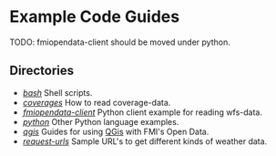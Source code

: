 # Example Code Guides

TODO: fmiopendata-client should be moved under python. 

## Directories

* *[bash](./bash)* Shell scripts.
* *[coverages](./coverages)* How to read coverage-data.
* *[fmiopendata-client](./fmiopendata-client)* Python client example for reading wfs-data.
* *[python](./python)* Other Python language examples.
* *[qgis](./qgis)* Guides for using [QGis](https://www.qgis.org) with FMI's Open Data.
* *[request-urls](./request-urls)* Sample URL's to get different kinds of weather data.
